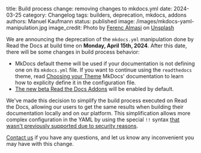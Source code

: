 title: Build process change: removing changes to mkdocs.yml
date: 2024-03-25
category: Changelog
tags: builders, deprecation, mkdocs, addons
authors: Manuel Kaufmann
status: published
image: /images/mkdocs-yaml-manipulation.jpg
image_credit: Photo by <a href="https://unsplash.com/@flowforfrank?utm_content=creditCopyText&utm_medium=referral&utm_source=unsplash">Ferenc Almasi</a> on <a href="https://unsplash.com/photos/text-yXrl2lkGJ-k?utm_content=creditCopyText&utm_medium=referral&utm_source=unsplash">Unsplash</a>


We are announcing the deprecation of the `mkdocs.yml` manipulation done by Read the Docs at build time on **Monday, April 15th, 2024**.
After this date, there will be some changes in build process behavior:

* MkDocs default theme will be used if your documentation is not defining one on its `mkdocs.yml` file.
  If you want to continue using the `readthedocs` theme, read [Choosing your Theme](https://www.mkdocs.org/user-guide/choosing-your-theme/) MkDocs' documentation
  to learn how to explicity define it in the configuration file.
* [The new beta Read the Docs Addons](https://blog.readthedocs.com/addons-flyout-menu-beta/) will be enabled by default.


We've made this decision to simplify the build process executed on Read the Docs,
allowing our users to get the same results when building their documentation locally and on our platform.
This simplification allows more complex configuration in the YAML by using the special `!!` syntax
[that wasn't previously supported due to security reasons](https://github.com/readthedocs/readthedocs.org/issues/8529).


[Contact us](https://readthedocs.org/support/) if you have any questions,
and let us know any inconvenient you may have with this change.
